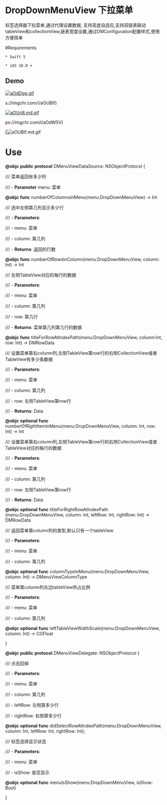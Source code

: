 

# DropDownMenuView 下拉菜单

标签选择器下拉菜单,通过代理设置数据, 支持高度自适应,支持双链表联动tableView和collectionView,链表宽度设置,通过DMConfiguration配置样式,使用方便简单

#Requirements

```
* Swift 5
```

```
* iOS 10.0 +
```

## Demo

[![aOdDgg.gif](https://s1.ax1x.com/2020/08/11/aOdDgg.gif)](https://imgchr.com/i/aOdDgg)

s://imgchr.com/i/aOUBIf)

[![aOUri8.md.gif](https://s1.ax1x.com/2020/08/11/aOUri8.md.gif)](https://imgchr.com/i/aOUri8)

ps://imgchr.com/i/aOdW5V)

[![aOUBIf.md.gif](https://s1.ax1x.com/2020/08/11/aOUBIf.md.gif)

# Use

**@objc** **public** **protocol** DMenuViewDataSource: NSObjectProtocol {

  /// 菜单返回有多少列

  /// - **Parameter** menu: 菜单

  **@objc** **func** numberOfColumnsInMenu(menu:DropDownMenuView) -> Int



  /// 选中左侧第几列显示多少行

  /// - **Parameters**:

  ///  - menu: 菜单

  ///  - column: 第几列

  /// - **Returns**: 返回的行数

  **@objc** **func** numberOfRowsInColumn(menu:DropDownMenuView, column: Int) -> Int



  /// 左侧TableView对应的每行的数据

  /// - **Parameters**:

  ///  - menu: 菜单

  ///  - column: 第几列

  ///  - row: 第几行

  /// - **Returns**: 菜单第几列第几行的数据

  **@objc** **func** titleForRowAtIndexPath(menu:DropDownMenuView, column:Int, row: Int) -> DMRowData



  /// 设置菜单第右column列,左侧TableView第row行的右侧CollectionView或者TableView有多少条数据

  /// - **Parameters**:

  ///  - menu: 菜单

  ///  - column: 第几列

  ///  - row: 左侧TableView第row行

  /// - **Returns**: Data

  **@objc** **optional** **func** numberOfRightItemInMenu(menu:DropDownMenuView, column: Int, row: Int) -> Int

  /// 设置菜单第右column列,左侧TableView第row行的右侧CollectionView或者TableView对应的每行的数据

  /// - **Parameters**:

  ///  - menu: 菜单

  ///  - column: 第几列

  ///  - row: 左侧TableView第row行

  /// - **Returns**: Data

  **@objc** **optional** **func** titleForRightRowAtIndexPath (menu:DropDownMenuView, column: Int, leftRow: Int, rightRow: Int) -> DMRowData



  /// 返回菜单第column列的类型,默认只有一个tableView

  /// - **Parameters**:

  ///  - menu: 菜单

  ///  - column: 第几列

  **@objc** **optional** **func** columnTypeInMenu(menu:DropDownMenuView, column: Int) -> DMenuViewColumnType

   

  /// 菜单第column列左边tableView所占比例

  /// - **Parameters**:

  ///  - menu: 菜单

  ///  - column: 第几列

  **@objc** **optional** **func** leftTableViewWidthScale(menu:DropDownMenuView, column: Int) -> CGFloat

}



**@objc** **public** **protocol** DMenuViewDelegate: NSObjectProtocol {

  /// 点击回掉

  /// - **Parameters**:

  ///  - menu: 菜单

  ///  - column: 第几列

  ///  - leftRow: 左侧第多少行

  ///  - rightRow: 右侧第多少行

  **@objc** **optional** **func** didSelectRowAtIndexPath(menu:DropDownMenuView, column: Int, leftRow: Int, rightRow: Int);



  /// 标签选择显示状态

  /// - **Parameters**:

  ///  - menu: 菜单

  ///  - isShow: 是否显示

  **@objc** **optional** **func** menuIsShow(menu:DropDownMenuView, isShow: Bool)

}



